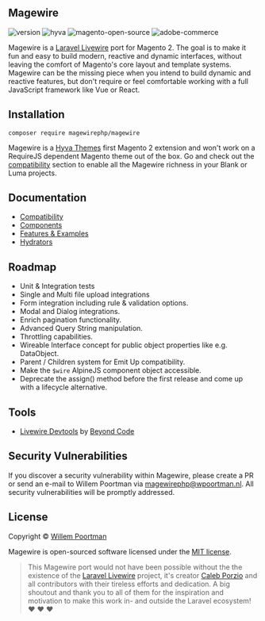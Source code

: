 ## Magewire
![version](https://img.shields.io/badge/Version-Beta-blue)
![hyva](https://img.shields.io/badge/Hyva_Themes-Compatible-1abc9c)
![magento-open-source](https://img.shields.io/badge/Magento_Open_Source-2.3.x-orange)
![adobe-commerce](https://img.shields.io/badge/Adobe_Commerce-2.3.x-red)

Magewire is a [Laravel Livewire](https://laravel-livewire.com/) port for Magento 2. The goal is to make it fun and easy
to build modern, reactive and dynamic interfaces, without leaving the comfort of Magento's core layout and template
systems. Magewire can be the missing piece when you intend to build dynamic and reactive features, but don't require or
feel comfortable working with a full JavaScript framework like Vue or React.

## Installation
```
composer require magewirephp/magewire
```
Magewire is a [Hyva Themes](https://hyva.io/) first Magento 2 extension and won't work on a RequireJS dependent
Magento theme out of the box. Go and check out the [compatibility](./docs/Compatibility.md#magewire---compatibility)
section to enable all the Magewire richness in your Blank or Luma projects.

## Documentation
- [Compatibility](./docs/Compatibility.md)
- [Components](./docs/Component.md)
- [Features & Examples](./docs/Features.md)
- [Hydrators](./docs/Hydrators.md)

## Roadmap
- Unit & Integration tests
- Single and Multi file upload integrations
- Form integration including rule & validation options.
- Modal and Dialog integrations.
- Enrich pagination functionality.
- Advanced Query String manipulation.
- Throttling capabilities.
- Wireable Interface concept for public object properties like e.g. DataObject.
- Parent / Children system for Emit Up compatibility.
- Make the ```$wire``` AlpineJS component object accessible.
- Deprecate the assign() method before the first release and come up with a lifecycle alternative.

## Tools
- [Livewire Devtools](https://chrome.google.com/webstore/detail/livewire-devtools/ahcmcdmhdcgbpklkdhpejphjekpmhkll) by [Beyond Code](https://beyondco.de/)

## Security Vulnerabilities
If you discover a security vulnerability within Magewire, please create a PR or send an e-mail to Willem Poortman via
[magewirephp@wpoortman.nl](mailto:magewirephp@wpoortman.nl). All security vulnerabilities will be promptly addressed.

## License
Copyright © [Willem Poortman](https://github.com/wpoortman)

Magewire is open-sourced software licensed under the [MIT license](LICENSE.md).

> This Magewire port would not have been
possible without the the existence of the [Laravel Livewire](https://laravel-livewire.com/) project, it's creator [Caleb Porzio](https://github.com/calebporzio) and all contributors
with their tireless efforts and dedication. A big shoutout and thank you to all of them for the inspiration and
motivation to make this work in- and outside the Laravel ecosystem! :heart: :heart: :heart:
